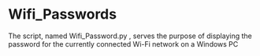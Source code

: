 # Wifi_Passwords
The script, named Wifi_Password.py , serves the purpose of displaying the password for the currently connected Wi-Fi network on a Windows PC
